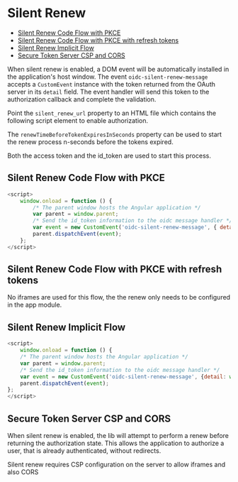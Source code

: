 # Silent Renew

-   [Silent Renew Code Flow with PKCE](#silent-renew-code-flow-with-pkce)
-   [Silent Renew Code Flow with PKCE with refresh tokens](#silent-renew-code-flow-with-pkce-with-refresh-tokens)
-   [Silent Renew Implicit Flow](#silent-renew-implicit-flow)
-   [Secure Token Server CSP and CORS](#secure-token-server-csp-and-cors)

When silent renew is enabled, a DOM event will be automatically installed in the application's host window.
The event `oidc-silent-renew-message` accepts a `CustomEvent` instance with the token returned from the OAuth server
in its `detail` field.
The event handler will send this token to the authorization callback and complete the validation.

Point the `silent_renew_url` property to an HTML file which contains the following script element to enable authorization.

The `renewTimeBeforeTokenExpiresInSeconds` property can be used to start the renew process n-seconds before the tokens expired.

Both the access token and the id_token are used to start this process.

## Silent Renew Code Flow with PKCE

```javascript
<script>
	window.onload = function () {
		/* The parent window hosts the Angular application */
		var parent = window.parent;
		/* Send the id_token information to the oidc message handler */
		var event = new CustomEvent('oidc-silent-renew-message', { detail: window.location });
		parent.dispatchEvent(event);
	};
</script>
```

## Silent Renew Code Flow with PKCE with refresh tokens

No iframes are used for this flow, the the renew only needs to be configured in the app module.

## Silent Renew Implicit Flow

```javascript
<script>
    window.onload = function () {
    /* The parent window hosts the Angular application */
    var parent = window.parent;
    /* Send the id_token information to the oidc message handler */
    var event = new CustomEvent('oidc-silent-renew-message', {detail: window.location.hash.substr(1) });
    parent.dispatchEvent(event);
};
</script>
```

## Secure Token Server CSP and CORS

When silent renew is enabled, the lib will attempt to perform a renew before returning the authorization state.
This allows the application to authorize a user, that is already authenticated, without redirects.

Silent renew requires CSP configuration on the server to allow iframes and also CORS
